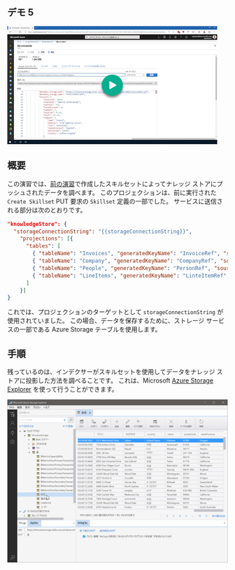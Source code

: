 ## <a name="demo-5"></a>デモ 5

[![デモ 5](images/demo4.png)](https://globaleventcdn.blob.core.windows.net/assets/aiml/aiml10/videos/Demo5.mp4 "デモ 5")

## <a name="summary"></a>概要
この演習では、[前の演習](demo4.md)で作成したスキルセットによってナレッジ ストアにプッシュされたデータを調べます。 このプロジェクションは、前に実行された `Create Skillset` PUT 要求の `Skillset` 定義の一部でした。 サービスに送信される部分は次のとおりです。

```json
"knowledgeStore": { 
  "storageConnectionString": "{{storageConnectionString}}", 
    "projections": [{ 
      "tables": [  
        { "tableName": "Invoices", "generatedKeyName": "InvoiceRef", "source": "/document/invoice" , "sourceContext": null, "inputs": []}, 
        { "tableName": "Company", "generatedKeyName": "CompanyRef", "source": "/document/invoice/company", "sourceContext": null, "inputs": []}, 
        { "tableName": "People", "generatedKeyName": "PersonRef", "source": "/document/invoice/person", "sourceContext": null, "inputs": []}, 
        { "tableName": "LineItems", "generatedKeyName": "LinteItemRef", "source": "/document/invoice/lineItems/*" ,"sourceContext": null, "inputs": []} 
      ]  
    }]
}
```
これでは、プロジェクションのターゲットとして `storageConnectionString` が使用されていました。 この場合、データを保存するために、ストレージ サービスの一部である Azure Storage テーブルを使用します。

## <a name="what-to-do"></a>手順
残っているのは、インデクサーがスキルセットを使用してデータをナレッジ ストアに投影した方法を調べることです。 これは、Microsoft [Azure Storage Explorer](https://docs.microsoft.com/en-us/azure/vs-azure-tools-storage-explorer-blobs?WT.mc_id=msignitethetour2019-github-aiml10) を使って行うことができます。

![ナレッジ ストア](images/knowledge_store.png "ナレッジ ストア")
